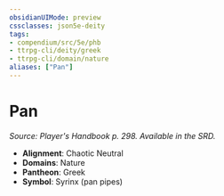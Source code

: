 ```yaml
---
obsidianUIMode: preview
cssclasses: json5e-deity
tags:
- compendium/src/5e/phb
- ttrpg-cli/deity/greek
- ttrpg-cli/domain/nature
aliases: ["Pan"]
---
```

# Pan
*Source: Player's Handbook p. 298. Available in the SRD.* 

- **Alignment**: Chaotic Neutral
- **Domains**: Nature
- **Pantheon**: Greek
- **Symbol**: Syrinx (pan pipes)
